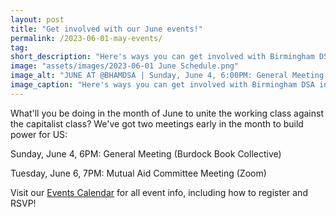 ```yaml
---
layout: post 
title: "Get involved with our June events!"
permalink: /2023-06-01-may-events/
tag: 
short_description: "Here's ways you can get involved with Birmingham DSA in June."
image: "assets/images/2023-06-01 June Schedule.png"
image_alt: "JUNE AT @BHAMDSA | Sunday, June 4, 6:00PM: General Meeting (Burdock Book Collective) | Tuesday, June 6, 7:00PM: Mutual Aid Committee Meeting (Zoom) | visit bhamdsa.org/calendar for all event info"
image_caption: "Here's ways you can get involved with Birmingham DSA in June."
---
```


What'll you be doing in the month of June to unite the working class against the capitalist class? We've got two meetings early in the month to build power for US:

Sunday, June 4, 6PM: General Meeting (Burdock Book Collective)

Tuesday, June 6, 7PM: Mutual Aid Committee Meeting (Zoom)

Visit our [Events Calendar](https://bhamdsa.org/calendar/) for all event info, including how to register and RSVP! 